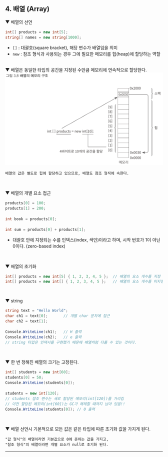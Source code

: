 ## 4. 배열 (Array)
▼ 배열의 선언
```csharp
int[] products = new int[5];
string[] names = new string[1000];
```
- `[]` : 대괄호(square bracket), 해당 변수가 배열임을 의미
- `new` : 참조 형식과 사용되는 경우 그에 필요한 메모리를 힙(heap)에 할당하는 역할

<br>
▼ 배열은 동일한 타입의 공간을 지정된 수만큼 메모리에 연속적으로 할당한다.

<img src="./Images/3_08.png" width="600"/>

```
배열의 값은 별도로 힙에 할당하고 있으므로, 배열도 참조 형셕에 속한다.
```
<br>

▼ 배열의 개별 요소 접근
```csharp
products[0] = 100;
products[1] = 200;

int book = products[0];

int sum = products[0] + products[1];
```
- 대괄호 안에 지정되는 수를 인덱스(index, 색인)이라고 하며, 시작 번호가 1이 아닌 0이다. (zero-based index)
<br>

▼ 배열의 초기화
```csharp
int[] products = new int[5] { 1, 2, 3, 4, 5 };  // 배열의 요소 개수를 지정
int[] products = new int[] { 1, 2, 3, 4, 5 };   // 배열의 요소 개수를 미지정
```
<br>

▼ string
```csharp
string text = "Hello World";
char ch1 = text[0];       // 개별 char 문자에 접근
char ch2 = text[1];

Console.WriteLine(ch1);   // H 출력
Console.WriteLine(ch2);   // e 출력
// string 타입은 인덱서를 구현했기 때문에 배열처럼 다룰 수 있는 것이다.
```
<br>

▼ 한 번 정해진 배열의 크기는 고정된다.
```csharp
int[] students = new int[60];
students[0] = 50;
Console.WriteLine(students[0]);

students = new int[120];
// students 참조 변수는 새로 할당된 메모리(int[120])를 가리킴
// 이전 할당된 메모리(int[60])는 GC가 해제할 때까지 남아 있음!!
Console.WriteLine(students[0]); // 0 출력
```
<br>

▼ 배열 선언시 기본적으로 모든 값은 같은 타입에 따른 초기화 값을 가지게 된다.
```
"값 형식"의 배열이라면 기본값으로 0에 준하는 값을 가지고,    
"참조 형식"의 배열이라면 개별 요소가 null로 초기화 된다.
```

****
<br>
